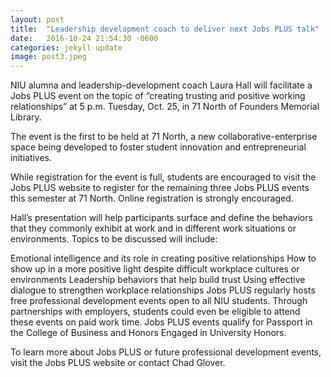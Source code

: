 ```yaml
---
layout: post
title:  "Leadership development coach to deliver next Jobs PLUS talk"
date:   2016-10-24 21:54:30 -0600
categories: jekyll update
image: post3.jpeg
---
```

NIU alumna and leadership-development coach Laura Hall will facilitate a Jobs PLUS event on the topic of “creating trusting and positive working relationships” at 5 p.m. Tuesday, Oct. 25, in 71 North of Founders Memorial Library.

The event is the first to be held at 71 North, a new collaborative-enterprise space being developed to foster student innovation and entrepreneurial initiatives.

While registration for the event is full, students are encouraged to visit the Jobs PLUS website to register for the remaining three Jobs PLUS events this semester at 71 North. Online registration is strongly encouraged.

Hall’s presentation will help participants surface and define the behaviors that they commonly exhibit at work and in different work situations or environments. Topics to be discussed will include:

Emotional intelligence and its role in creating positive relationships
How to show up in a more positive light despite difficult workplace cultures or environments
Leadership behaviors that help build trust
Using effective dialogue to strengthen workplace relationships
Jobs PLUS regularly hosts free professional development events open to all NIU students. Through partnerships with employers, students could even be eligible to attend these events on paid work time. Jobs PLUS events qualify for Passport in the College of Business and Honors Engaged in University Honors.

To learn more about Jobs PLUS or future professional development events, visit the Jobs PLUS website or contact Chad Glover.